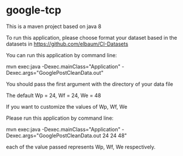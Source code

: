 # google-tcp

This is a maven project based on java 8

To run this application, please choose format your dataset based in the datasets in https://github.com/elbaum/CI-Datasets

You can run this application by command line:

 mvn exec:java -Dexec.mainClass="Application" -Dexec.args="GooglePostCleanData.out"
 
You should pass the first argument with the directory of your data file

The default Wp = 24, Wf = 24, We = 48

If you want to customize the values of Wp, Wf, We

Please run this application by command line:

 mvn exec:java -Dexec.mainClass="Application" -Dexec.args="GooglePostCleanData.out 24 24 48"
 
 each of the value passed represents Wp, Wf, We respectively.
